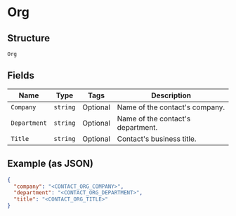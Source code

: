 
# Org

## Structure

`Org`

## Fields

| Name | Type | Tags | Description |
|  --- | --- | --- | --- |
| `Company` | `string` | Optional | Name of the contact's company. |
| `Department` | `string` | Optional | Name of the contact's department. |
| `Title` | `string` | Optional | Contact's business title. |

## Example (as JSON)

```json
{
  "company": "<CONTACT_ORG_COMPANY>",
  "department": "<CONTACT_ORG_DEPARTMENT>",
  "title": "<CONTACT_ORG_TITLE>"
}
```

